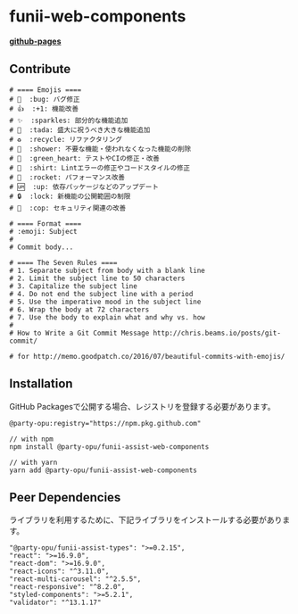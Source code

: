 # funii-web-components

**[github-pages](https://party-opu.github.io/funii-assist-web-components/)**

## Contribute

```
# ==== Emojis ====
# 🐛  :bug: バグ修正
# 👍  :+1: 機能改善
# ✨  :sparkles: 部分的な機能追加
# 🎉  :tada: 盛大に祝うべき大きな機能追加
# ♻️  :recycle: リファクタリング
# 🚿  :shower: 不要な機能・使われなくなった機能の削除
# 💚  :green_heart: テストやCIの修正・改善
# 👕  :shirt: Lintエラーの修正やコードスタイルの修正
# 🚀  :rocket: パフォーマンス改善
# 🆙  :up: 依存パッケージなどのアップデート
# 🔒  :lock: 新機能の公開範囲の制限
# 👮  :cop: セキュリティ関連の改善

# ==== Format ====
# :emoji: Subject
#
# Commit body...

# ==== The Seven Rules ====
# 1. Separate subject from body with a blank line
# 2. Limit the subject line to 50 characters
# 3. Capitalize the subject line
# 4. Do not end the subject line with a period
# 5. Use the imperative mood in the subject line
# 6. Wrap the body at 72 characters
# 7. Use the body to explain what and why vs. how
#
# How to Write a Git Commit Message http://chris.beams.io/posts/git-commit/

# for http://memo.goodpatch.co/2016/07/beautiful-commits-with-emojis/
```

## Installation

GitHub Packagesで公開する場合、レジストリを登録する必要があります。

```
@party-opu:registry="https://npm.pkg.github.com"
```

```
// with npm
npm install @party-opu/funii-assist-web-components

// with yarn
yarn add @party-opu/funii-assist-web-components
```

## Peer Dependencies

ライブラリを利用するために、下記ライブラリをインストールする必要があります。

```
"@party-opu/funii-assist-types": ">=0.2.15",
"react": ">=16.9.0",
"react-dom": ">=16.9.0",
"react-icons": "^3.11.0",
"react-multi-carousel": "^2.5.5",
"react-responsive": "^8.2.0",
"styled-components": ">=5.2.1",
"validator": "^13.1.17"
```
